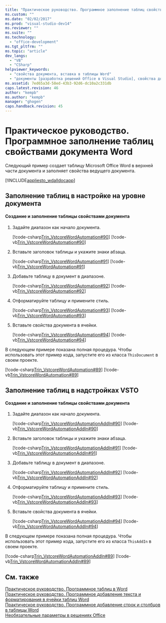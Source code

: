 ```yaml
---
title: "Практическое руководство. Программное заполнение таблиц свойствами документа Word | Microsoft Docs"
ms.custom: ""
ms.date: "02/02/2017"
ms.prod: "visual-studio-dev14"
ms.reviewer: ""
ms.suite: ""
ms.technology: 
  - "office-development"
ms.tgt_pltfrm: ""
ms.topic: "article"
dev_langs: 
  - "VB"
  - "CSharp"
helpviewer_keywords: 
  - "свойства документа, вставка в таблицы Word"
  - "документы [разработка решений Office в Visual Studio], свойства документа"
ms.assetid: 7ed65a3d-58ed-43b3-92d6-dc10a2c331db
caps.latest.revision: 46
author: "kempb"
ms.author: "kempb"
manager: "ghogen"
caps.handback.revision: 45
---
```

# Практическое руководство. Программное заполнение таблиц свойствами документа Word
  Следующий пример создает таблицу Microsoft Office Word в верхней части документа и заполняет свойства ведущего документа.  
  
 [!INCLUDE[appliesto_wdalldocapp](../vsto/includes/appliesto-wdalldocapp-md.md)]  
  
## Заполнение таблиц в настройке на уровне документа  
  
#### Создание и заполнение таблицы свойствами документа  
  
1.  Задайте диапазон как начало документа.  
  
     [!code-csharp[Trin_VstcoreWordAutomation#90](../snippets/csharp/VS_Snippets_OfficeSP/Trin_VstcoreWordAutomation/CS/ThisDocument.cs#90)]
     [!code-vb[Trin_VstcoreWordAutomation#90](../snippets/visualbasic/VS_Snippets_OfficeSP/Trin_VstcoreWordAutomation/VB/ThisDocument.vb#90)]  
  
2.  Вставьте заголовок таблицы и укажите знаки абзаца.  
  
     [!code-csharp[Trin_VstcoreWordAutomation#91](../snippets/csharp/VS_Snippets_OfficeSP/Trin_VstcoreWordAutomation/CS/ThisDocument.cs#91)]
     [!code-vb[Trin_VstcoreWordAutomation#91](../snippets/visualbasic/VS_Snippets_OfficeSP/Trin_VstcoreWordAutomation/VB/ThisDocument.vb#91)]  
  
3.  Добавьте таблицу в документ в диапазоне.  
  
     [!code-csharp[Trin_VstcoreWordAutomation#92](../snippets/csharp/VS_Snippets_OfficeSP/Trin_VstcoreWordAutomation/CS/ThisDocument.cs#92)]
     [!code-vb[Trin_VstcoreWordAutomation#92](../snippets/visualbasic/VS_Snippets_OfficeSP/Trin_VstcoreWordAutomation/VB/ThisDocument.vb#92)]  
  
4.  Отформатируйте таблицу и примените стиль.  
  
     [!code-csharp[Trin_VstcoreWordAutomation#93](../snippets/csharp/VS_Snippets_OfficeSP/Trin_VstcoreWordAutomation/CS/ThisDocument.cs#93)]
     [!code-vb[Trin_VstcoreWordAutomation#93](../snippets/visualbasic/VS_Snippets_OfficeSP/Trin_VstcoreWordAutomation/VB/ThisDocument.vb#93)]  
  
5.  Вставьте свойства документа в ячейки.  
  
     [!code-csharp[Trin_VstcoreWordAutomation#94](../snippets/csharp/VS_Snippets_OfficeSP/Trin_VstcoreWordAutomation/CS/ThisDocument.cs#94)]
     [!code-vb[Trin_VstcoreWordAutomation#94](../snippets/visualbasic/VS_Snippets_OfficeSP/Trin_VstcoreWordAutomation/VB/ThisDocument.vb#94)]  
  
 В следующем примере показана полная процедура.  Чтобы использовать этот пример кода, запустите его из класса `ThisDocument` в своем проекте.  
  
 [!code-csharp[Trin_VstcoreWordAutomation#89](../snippets/csharp/VS_Snippets_OfficeSP/Trin_VstcoreWordAutomation/CS/ThisDocument.cs#89)]
 [!code-vb[Trin_VstcoreWordAutomation#89](../snippets/visualbasic/VS_Snippets_OfficeSP/Trin_VstcoreWordAutomation/VB/ThisDocument.vb#89)]  
  
## Заполнение таблиц в надстройках VSTO  
  
#### Создание и заполнение таблицы свойствами документа  
  
1.  Задайте диапазон как начало документа.  
  
     [!code-csharp[Trin_VstcoreWordAutomationAddIn#90](../snippets/csharp/VS_Snippets_OfficeSP/Trin_VstcoreWordAutomationAddIn/CS/ThisAddIn.cs#90)]
     [!code-vb[Trin_VstcoreWordAutomationAddIn#90](../snippets/visualbasic/VS_Snippets_OfficeSP/Trin_VstcoreWordAutomationAddIn/VB/ThisAddIn.vb#90)]  
  
2.  Вставьте заголовок таблицы и укажите знаки абзаца.  
  
     [!code-csharp[Trin_VstcoreWordAutomationAddIn#91](../snippets/csharp/VS_Snippets_OfficeSP/Trin_VstcoreWordAutomationAddIn/CS/ThisAddIn.cs#91)]
     [!code-vb[Trin_VstcoreWordAutomationAddIn#91](../snippets/visualbasic/VS_Snippets_OfficeSP/Trin_VstcoreWordAutomationAddIn/VB/ThisAddIn.vb#91)]  
  
3.  Добавьте таблицу в документ в диапазоне.  
  
     [!code-csharp[Trin_VstcoreWordAutomationAddIn#92](../snippets/csharp/VS_Snippets_OfficeSP/Trin_VstcoreWordAutomationAddIn/CS/ThisAddIn.cs#92)]
     [!code-vb[Trin_VstcoreWordAutomationAddIn#92](../snippets/visualbasic/VS_Snippets_OfficeSP/Trin_VstcoreWordAutomationAddIn/VB/ThisAddIn.vb#92)]  
  
4.  Отформатируйте таблицу и примените стиль.  
  
     [!code-csharp[Trin_VstcoreWordAutomationAddIn#93](../snippets/csharp/VS_Snippets_OfficeSP/Trin_VstcoreWordAutomationAddIn/CS/ThisAddIn.cs#93)]
     [!code-vb[Trin_VstcoreWordAutomationAddIn#93](../snippets/visualbasic/VS_Snippets_OfficeSP/Trin_VstcoreWordAutomationAddIn/VB/ThisAddIn.vb#93)]  
  
5.  Вставьте свойства документа в ячейки.  
  
     [!code-csharp[Trin_VstcoreWordAutomationAddIn#94](../snippets/csharp/VS_Snippets_OfficeSP/Trin_VstcoreWordAutomationAddIn/CS/ThisAddIn.cs#94)]
     [!code-vb[Trin_VstcoreWordAutomationAddIn#94](../snippets/visualbasic/VS_Snippets_OfficeSP/Trin_VstcoreWordAutomationAddIn/VB/ThisAddIn.vb#94)]  
  
 В следующем примере показана полная процедура.  Чтобы использовать этот пример кода, запустите его из класса `ThisAddIn` в своем проекте.  
  
 [!code-csharp[Trin_VstcoreWordAutomationAddIn#89](../snippets/csharp/VS_Snippets_OfficeSP/Trin_VstcoreWordAutomationAddIn/CS/ThisAddIn.cs#89)]
 [!code-vb[Trin_VstcoreWordAutomationAddIn#89](../snippets/visualbasic/VS_Snippets_OfficeSP/Trin_VstcoreWordAutomationAddIn/VB/ThisAddIn.vb#89)]  
  
## См. также  
 [Практическое руководство. Программное таблиц в Word](../vsto/how-to-programmatically-create-word-tables.md)   
 [Практическое руководство. Программное добавление текста и форматирования в ячейки таблиц Word](../vsto/how-to-programmatically-add-text-and-formatting-to-cells-in-word-tables.md)   
 [Практическое руководство. Программное добавление строк и столбцов в таблицы Word](../vsto/how-to-programmatically-add-rows-and-columns-to-word-tables.md)   
 [Необязательные параметры в решениях Office](../vsto/optional-parameters-in-office-solutions.md)  
  
  